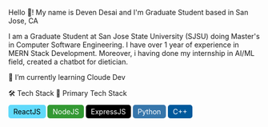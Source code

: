 Hello 👋! My name is Deven Desai and I'm Graduate Student based in San Jose, CA

I am a Graduate Student at San Jose State University (SJSU) doing Master's in Computer Software Engineering. I have over 1 year of experience in MERN Stack Development. Moreover, i having done my internship in AI/ML field, created a chatbot for dietician.

🌱 I’m currently learning Cloude Dev


🛠️ Tech Stack
🚀 Primary Tech Stack

<span style="background-color:#61DAFB; color:#000; padding:5px 10px; border-radius:5px;">ReactJS</span>
<span style="background-color:#339933; color:#fff; padding:5px 10px; border-radius:5px;">NodeJS</span>
<span style="background-color:#000000; color:#fff; padding:5px 10px; border-radius:5px;">ExpressJS</span>
<span style="background-color:#3776AB; color:#fff; padding:5px 10px; border-radius:5px;">Python</span>
<span style="background-color:#00599C; color:#fff; padding:5px 10px; border-radius:5px;">C++</span>

